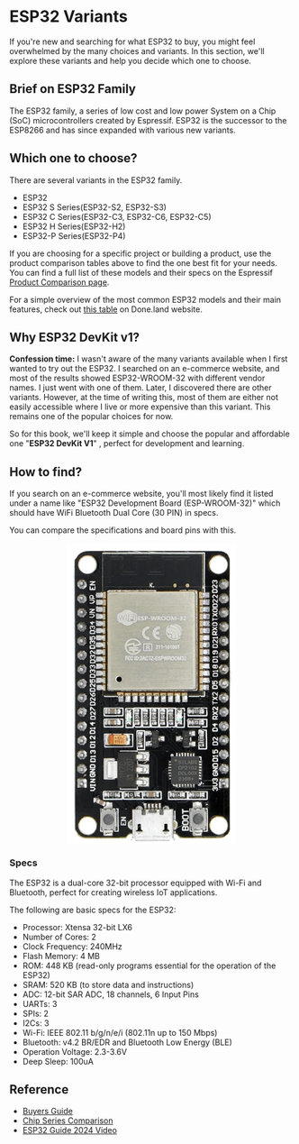 # ESP32 Variants

If you're new and searching for what ESP32 to buy, you might feel overwhelmed by the many choices and variants. In this section, we'll explore these variants and help you decide which one to choose.

## Brief on ESP32 Family

The ESP32 family, a series of low cost and low power System on a Chip (SoC) microcontrollers created by Espressif. ESP32 is the successor to the ESP8266 and has since expanded with various new variants. 

## Which one to choose?

There are several variants in the ESP32 family.
- ESP32
- ESP32 S Series(ESP32-S2, ESP32-S3)
- ESP32 C Series(ESP32-C3, ESP32-C6, ESP32-C5)
- ESP32 H Series(ESP32-H2) 
- ESP32-P Series(ESP32-P4)

If you are choosing for a specific project or building a product, use the product comparison tables above to find the one best fit for your needs.  You can find a full list of these models and their specs on the Espressif [Product Comparison page](https://products.espressif.com/#/product-comparison). 

For a simple overview of the most common ESP32 models and their main features, check out [this table](https://done.land/components/microcontroller/families/esp/esp32/) on Done.land website.


## Why ESP32 DevKit v1?

**Confession time:** I wasn't aware of the many variants available when I first wanted to try out the ESP32. I searched on an e-commerce website, and most of the results showed ESP32-WROOM-32 with different vendor names. I just went with one of them. Later, I discovered there are other variants. However, at the time of writing this, most of them are either not easily accessible where I live or more expensive than this variant. This remains one of the popular choices for now.


So for this book, we'll keep it simple and choose the popular and affordable one "**ESP32 DevKit V1**" , perfect for development and learning.


## How to find?
If you search on an e-commerce website, you'll most likely find it listed under a name like "ESP32 Development Board (ESP-WROOM-32)" which should have WiFi Bluetooth Dual Core (30 PIN) in specs. 

You can compare the specifications and board pins with this.

<a href ="./images/esp32-devkitv1.jpg"><img style="display: block; margin: auto;width:300px;" src="./images/esp32-devkitv1.jpg"/></a>

### Specs
The ESP32 is a dual-core 32-bit processor equipped with Wi-Fi and Bluetooth, perfect for creating wireless IoT applications.

The following are basic specs for the ESP32:
- Processor: Xtensa 32-bit LX6
- Number of Cores: 2
- Clock Frequency: 240MHz
- Flash Memory: 4 MB
- ROM: 448 KB  (read-only programs essential for the operation of the ESP32)
- SRAM: 520 KB (to store data and instructions)
- ADC: 12-bit SAR ADC, 18 channels, 6 Input Pins
- UARTs: 3
- SPIs: 2
- I2Cs: 3
- Wi-Fi: IEEE 802.11 b/g/n/e/i (802.11n up to 150 Mbps)
- Bluetooth: v4.2 BR/EDR and Bluetooth Low Energy (BLE)
- Operation Voltage: 2.3-3.6V
- Deep Sleep: 100uA

## Reference
- [Buyers Guide](https://eitherway.io/posts/esp32-buyers-guide/)
- [Chip Series Comparison](https://docs.espressif.com/projects/esp-idf/en/v5.0/esp32s3/hw-reference/chip-series-comparison.html)
- [ESP32 Guide 2024 Video](https://www.youtube.com/watch?v=u5unB24lhC4)
